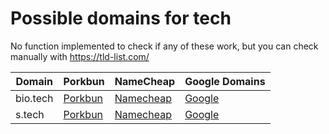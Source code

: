 # Possible domains for tech

No function implemented to check if any of these work, but you can check manually with https://tld-list.com/

| Domain | Porkbun | NameCheap | Google Domains |
|---|---|---|---|
| bio.tech | [Porkbun](https://porkbun.com/checkout/search?prb=e814663da1&tlds=&idnLanguage=&search=search&q=bio.tech) | [Namecheap](https://www.namecheap.com/domains/registration/results/?domain=bio.tech) | [Google](https://domains.google.com/registrar/search?searchTerm=bio.tech) |
| s.tech | [Porkbun](https://porkbun.com/checkout/search?prb=e814663da1&tlds=&idnLanguage=&search=search&q=s.tech) | [Namecheap](https://www.namecheap.com/domains/registration/results/?domain=s.tech) | [Google](https://domains.google.com/registrar/search?searchTerm=s.tech) |
